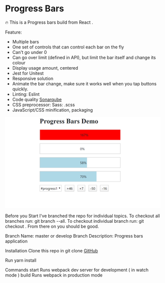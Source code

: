 # Progress Bars

🔥 This is a Progress bars build from React .

Feature: 
  + Multiple bars
  + One set of controls that can control each bar on the fly
  + Can't go under 0
  + Can go over limit (defined in API), but limit the bar itself and change its colour
  + Display usage amount, centered
  + Jest for Unitest
  + Responsive solution
  + Animate the bar change, make sure it works well when you tap buttons quickly.
  + Linting: Eslint
  + Code quality [Sonarqube](https://sonarcloud.io/dashboard?id=ntdanh1711_progress-bar)
  + CSS preprocessor: Sass: .scss
  + JavaScript/CSS minification, packaging


![Demo Logo](/Demo.PNG)

Before you Start
I've branched the repo for individual topics. To checkout all branches run: git branch --all. To checkout individual branch run: git checkout <branch name>. From there on you should be good.

Branch Name: master or develop
Branch Description:
Progress bars application

Installation
Clone this repo in git clone [GitHub](https://github.com/ntdanh1711/progress-bar)

Run yarn install


Commands
start Runs webpack dev server for development ( in watch mode )
build Runs webpack in production mode
